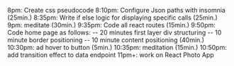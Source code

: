8pm: Create css pseudocode
8:10pm: Configure Json paths with insomnia (25min.)
8:35pm: Write if else logic for displaying specific calls (25min.)
9pm: meditate (30min.)
9:35pm: Code all react routes (15min.)
9:50pm: Code home page as follows:
-- 20 minutes first layer div structuring
-- 10 minute border positioning
-- 10 minute content positioning 
(40min.)
10:30pm: ad hover to button (5min.)
10:35pm: meditation (15min.)
10:50pm: add transition effect to data endpoint
11pm+: work on React Photo App
